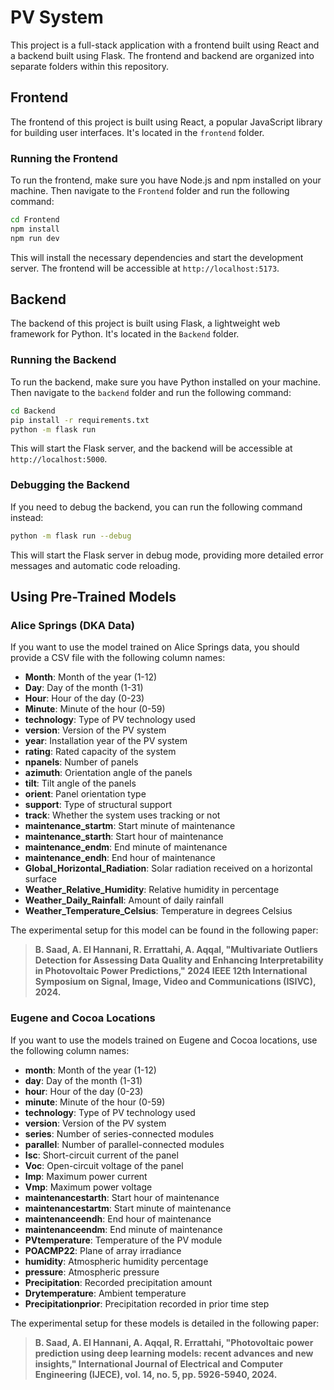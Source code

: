 # PV System

This project is a full-stack application with a frontend built using React and a backend built using Flask. The frontend and backend are organized into separate folders within this repository.

## Frontend

The frontend of this project is built using React, a popular JavaScript library for building user interfaces. It's located in the `frontend` folder.

### Running the Frontend

To run the frontend, make sure you have Node.js and npm installed on your machine. Then navigate to the `Frontend` folder and run the following command:

```bash
cd Frontend
npm install
npm run dev
```

This will install the necessary dependencies and start the development server. The frontend will be accessible at `http://localhost:5173`.

## Backend

The backend of this project is built using Flask, a lightweight web framework for Python. It's located in the `Backend` folder.

### Running the Backend

To run the backend, make sure you have Python installed on your machine. Then navigate to the `backend` folder and run the following command:

```bash
cd Backend
pip install -r requirements.txt
python -m flask run
```

This will start the Flask server, and the backend will be accessible at `http://localhost:5000`.

### Debugging the Backend

If you need to debug the backend, you can run the following command instead:

```bash
python -m flask run --debug
```

This will start the Flask server in debug mode, providing more detailed error messages and automatic code reloading.
## Using Pre-Trained Models

### Alice Springs (DKA Data)
If you want to use the model trained on Alice Springs data, you should provide a CSV file with the following column names:

- **Month**: Month of the year (1-12)
- **Day**: Day of the month (1-31)
- **Hour**: Hour of the day (0-23)
- **Minute**: Minute of the hour (0-59)
- **technology**: Type of PV technology used
- **version**: Version of the PV system
- **year**: Installation year of the PV system
- **rating**: Rated capacity of the system
- **npanels**: Number of panels
- **azimuth**: Orientation angle of the panels
- **tilt**: Tilt angle of the panels
- **orient**: Panel orientation type
- **support**: Type of structural support
- **track**: Whether the system uses tracking or not
- **maintenance_startm**: Start minute of maintenance
- **maintenance_starth**: Start hour of maintenance
- **maintenance_endm**: End minute of maintenance
- **maintenance_endh**: End hour of maintenance
- **Global_Horizontal_Radiation**: Solar radiation received on a horizontal surface
- **Weather_Relative_Humidity**: Relative humidity in percentage
- **Weather_Daily_Rainfall**: Amount of daily rainfall
- **Weather_Temperature_Celsius**: Temperature in degrees Celsius


The experimental setup for this model can be found in the following paper:
> **B. Saad, A. El Hannani, R. Errattahi, A. Aqqal, "Multivariate Outliers Detection for Assessing Data Quality and Enhancing Interpretability in Photovoltaic Power Predictions," 2024 IEEE 12th International Symposium on Signal, Image, Video and Communications (ISIVC), 2024.**

### Eugene and Cocoa Locations
If you want to use the models trained on Eugene and Cocoa locations, use the following column names:

- **month**: Month of the year (1-12)
- **day**: Day of the month (1-31)
- **hour**: Hour of the day (0-23)
- **minute**: Minute of the hour (0-59)
- **technology**: Type of PV technology used
- **version**: Version of the PV system
- **series**: Number of series-connected modules
- **parallel**: Number of parallel-connected modules
- **Isc**: Short-circuit current of the panel
- **Voc**: Open-circuit voltage of the panel
- **Imp**: Maximum power current
- **Vmp**: Maximum power voltage
- **maintenancestarth**: Start hour of maintenance
- **maintenancestartm**: Start minute of maintenance
- **maintenanceendh**: End hour of maintenance
- **maintenanceendm**: End minute of maintenance
- **PVtemperature**: Temperature of the PV module
- **POACMP22**: Plane of array irradiance
- **humidity**: Atmospheric humidity percentage
- **pressure**: Atmospheric pressure
- **Precipitation**: Recorded precipitation amount
- **Drytemperature**: Ambient temperature
- **Precipitationprior**: Precipitation recorded in prior time step

The experimental setup for these models is detailed in the following paper:
> **B. Saad, A. El Hannani, A. Aqqal, R. Errattahi, "Photovoltaic power prediction using deep learning models: recent advances and new insights," International Journal of Electrical and Computer Engineering (IJECE), vol. 14, no. 5, pp. 5926-5940, 2024.**

